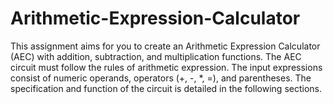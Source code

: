 # Arithmetic-Expression-Calculator
This assignment aims for you to create an Arithmetic Expression Calculator (AEC) with addition, subtraction, and multiplication functions. The AEC circuit must follow the rules of arithmetic expression. The input expressions consist of numeric
operands, operators (+, -, *, =), and parentheses. The specification and function of the circuit is detailed in the following sections.

